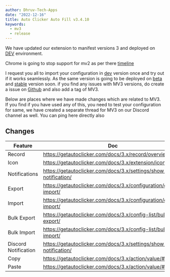 ```yaml
---
author: Dhruv-Tech-Apps
date: "2022-12-16"
title: Auto Clicker Auto Fill v3.4.10
keywords:
  - mv3
  - release
---
```


We have updated our extension to manifest versions 3 and deployed on [DEV](https://dev.getautoclicker.com) environment.

Chrome is going to stop support for mv2 as per there [timeline](https://developer.chrome.com/docs/extensions/mv3/mv2-sunset/)

I request you all to import your configuration in [dev](https://dev.getautoclicker.com) version once and try out if it works seamlessly. As the same version is going to be deployed on [beta](https://beta.getautoclicker.com) and [stable](https://stable.getautoclicker.com) version soon. if you find any issues with MV3 versions, do create a issue on [Github](https://github.com/Dhruv-Techapps/auto-click-auto-fill/issues) and also add a tag of MV3.

Below are places where we have made changes which are related to MV3. If you find if you have used any of this, you need to test your configuration for same, we have created a separate thread for MV3 on our Discord channel as well. You can ping here directly also

## Changes

| Feature	| Doc | 
| --- | --- |
|Record|	https://getautoclicker.com/docs/3.x/record/overview/|
|Icon|	https://getautoclicker.com/docs/3.x/extension/icon/|
|Notifications|	https://getautoclicker.com/docs/3.x/settings/show-notification/|
|Export	|https://getautoclicker.com/docs/3.x/configuration/export-import/|
|Import|	https://getautoclicker.com/docs/3.x/configuration/export-import/|
|Bulk Export|	https://getautoclicker.com/docs/3.x/config-list/bulk-export/|
|Bulk Import	|https://getautoclicker.com/docs/3.x/config-list/bulk-import/|
|Discord Notification|	https://getautoclicker.com/docs/3.x/settings/show-notification/|
|Copy	|https://getautoclicker.com/docs/3.x/action/value/#copy|
|Paste	|https://getautoclicker.com/docs/3.x/action/value/#paste|